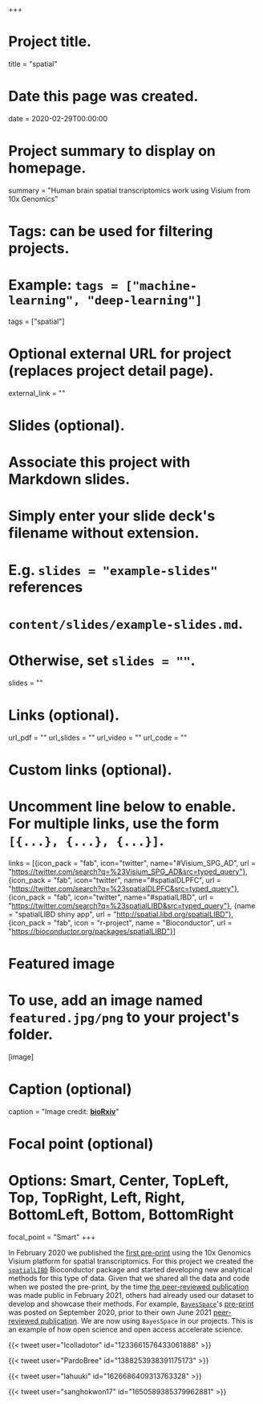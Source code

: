 +++
# Project title.
title = "spatial"

# Date this page was created.
date = 2020-02-29T00:00:00

# Project summary to display on homepage.
summary = "Human brain spatial transcriptomics work using Visium from 10x Genomics"

# Tags: can be used for filtering projects.
# Example: `tags = ["machine-learning", "deep-learning"]`
tags = ["spatial"]

# Optional external URL for project (replaces project detail page).
external_link = ""

# Slides (optional).
#   Associate this project with Markdown slides.
#   Simply enter your slide deck's filename without extension.
#   E.g. `slides = "example-slides"` references 
#   `content/slides/example-slides.md`.
#   Otherwise, set `slides = ""`.
slides = ""

# Links (optional).
url_pdf = ""
url_slides = ""
url_video = ""
url_code = ""

# Custom links (optional).
#   Uncomment line below to enable. For multiple links, use the form `[{...}, {...}, {...}]`.
links = [{icon_pack = "fab", icon="twitter", name="#Visium_SPG_AD", url = "https://twitter.com/search?q=%23Visium_SPG_AD&src=typed_query"}, {icon_pack = "fab", icon="twitter", name="#spatialDLPFC", url = "https://twitter.com/search?q=%23spatialDLPFC&src=typed_query"}, {icon_pack = "fab", icon="twitter", name="#spatialLIBD", url = "https://twitter.com/search?q=%23spatialLIBD&src=typed_query"}, {name = "spatialLIBD shiny app", url = "http://spatial.libd.org/spatialLIBD"}, {icon_pack = "fab", icon = "r-project", name = "Bioconductor", url = "https://bioconductor.org/packages/spatialLIBD"}]

# Featured image
# To use, add an image named `featured.jpg/png` to your project's folder. 
[image]
  # Caption (optional)
  caption = "Image credit: [**bioRxiv**](https://www.biorxiv.org/content/10.1101/2020.02.28.969931v1)"
  
  # Focal point (optional)
  # Options: Smart, Center, TopLeft, Top, TopRight, Left, Right, BottomLeft, Bottom, BottomRight
  focal_point = "Smart"
+++

In February 2020 we published the [first pre-print](https://www.biorxiv.org/content/10.1101/2020.02.28.969931v1) using the 10x Genomics Visium platform for spatial transcriptomics. For this project we created the [`spatialLIBD`](https://bioconductor.org/packages/spatialLIBD) Bioconductor package and started developing new analytical methods for this type of data. Given that we shared all the data and code when we posted the pre-print, by the time [the peer-reviewed publication](https://doi.org/10.1038/s41593-020-00787-0) was made public in February 2021, others had already used our dataset to develop and showcase their methods. For example, [`BayesSpace`](http://bioconductor.org/packages/BayesSpace)'s [pre-print](https://doi.org/10.1101/2020.09.04.283812) was posted on September 2020, prior to their own June 2021 [peer-reviewed publication](https://doi.org/10.1038/s41587-021-00935-2). We are now using `BayesSpace` in our projects. This is an example of how open science and open access accelerate science.

{{< tweet user="lcolladotor" id="1233661576433061888" >}}

{{< tweet user="PardoBree" id="1388253938391175173" >}}

{{< tweet user="lahuuki" id="1626686409313763328" >}}

{{< tweet user="sanghokwon17" id="1650589385379962881" >}}
